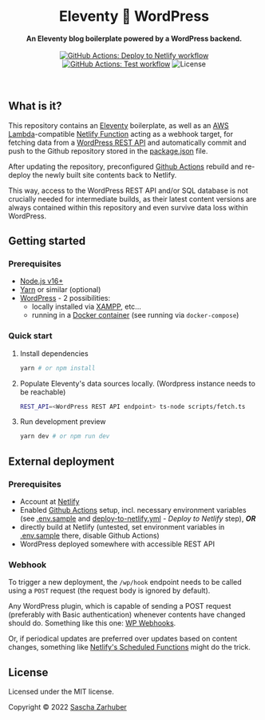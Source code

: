 <div align="center">
  <h1>Eleventy 🤝 WordPress</h1>
  <strong>An Eleventy blog boilerplate powered by a WordPress backend.</strong>
  <br />
  <br />
  <a href="https://github.com/saschazar21/eleventy-wordpress/actions/workflows/deploy-to-netlify.yml"><img alt="GitHub Actions: Deploy to Netlify workflow" src="actions/workflows/deploy-to-netlify.yml/badge.svg" /></a> <a href="https://github.com/saschazar21/eleventy-wordpress/actions/workflows/build-and-test.yml"><img alt="GitHub Actions: Test workflow" src="https://github.com/saschazar21/eleventy-wordpress/actions/workflows/build-and-test.yml/badge.svg" /></a> <img alt="License" src="https://img.shields.io/github/license/saschazar21/eleventy-wordpress" />
  <br />
  <br />
  <br />
</div>

## What is it?

This repository contains an [Eleventy](https://11ty.dev) boilerplate, as well as an [AWS Lambda](https://aws.amazon.com/de/lambda/)-compatible [Netlify Function](https://functions.netlify.com) acting as a webhook target, for fetching data from a [WordPress REST API](https://developer.wordpress.org/rest-api/) and automatically commit and push to the Github repository stored in the [package.json](package.json) file.

After updating the repository, preconfigured [Github Actions](https://github.com/features/actions) rebuild and re-deploy the newly built site contents back to Netlify.

This way, access to the WordPress REST API and/or SQL database is not crucially needed for intermediate builds, as their latest content versions are always contained within this repository and even survive data loss within WordPress.

## Getting started

### Prerequisites

- [Node.js v16+](https://nodejs.org/en/)
- [Yarn](https://yarnpkg.dev/) or similar (optional)
- [WordPress](https://wordpress.org) - 2 possibilities:
  - locally installed via [XAMPP](https://www.apachefriends.org/download.html), etc...
  - running in a [Docker container](https://hub.docker.com/_/wordpress) (see running via `docker-compose`)

### Quick start

1. Install dependencies

   ```bash
   yarn # or npm install
   ```

1. Populate Eleventy's data sources locally. (Wordpress instance needs to be reachable)

   ```bash
   REST_API=<WordPress REST API endpoint> ts-node scripts/fetch.ts
   ```

1. Run development preview

   ```bash
   yarn dev # or npm run dev
   ```

## External deployment

### Prerequisites

- Account at [Netlify](https://netlify.com)
- Enabled [Github Actions](https://github.com/features/actions) setup, incl. necessary environment variables (see [.env.sample](.env.sample) and [deploy-to-netlify.yml](.github/workflows/deploy-to-netlify.yml) - _Deploy to Netlify_ step), _**OR**_
- directly build at Netlify (untested, set environment variables in [.env.sample](.env.sample) there, disable Github Actions)
- WordPress deployed somewhere with accessible REST API

### Webhook

To trigger a new deployment, the `/wp/hook` endpoint needs to be called using a `POST` request (the request body is ignored by default).

Any WordPress plugin, which is capable of sending a POST request (preferably with Basic authentication) whenever contents have changed should do. Something like this one: [WP Webhooks](https://wp-webhooks.com/).

Or, if periodical updates are preferred over updates based on content changes, something like [Netlify's Scheduled Functions](https://docs.netlify.com/netlify-labs/experimental-features/scheduled-functions/) might do the trick.

## License

Licensed under the MIT license.

Copyright ©️ 2022 [Sascha Zarhuber](https://sascha.work)
